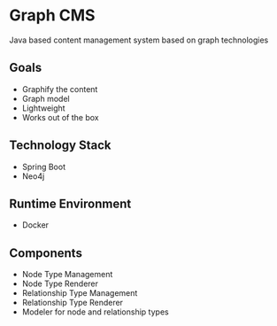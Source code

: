 # Graph CMS

Java based content management system based on graph technologies

## Goals

* Graphify the content
* Graph model
* Lightweight
* Works out of the box

## Technology Stack

* Spring Boot
* Neo4j

## Runtime Environment

* Docker

## Components

* Node Type Management
* Node Type Renderer
* Relationship Type Management
* Relationship Type Renderer
* Modeler for node and relationship types
